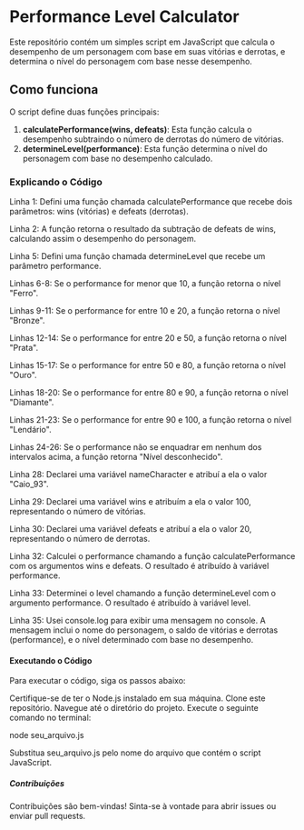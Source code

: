 # Performance Level Calculator

Este repositório contém um simples script em JavaScript que calcula o desempenho de um personagem com base em suas vitórias e derrotas, e determina o nível do personagem com base nesse desempenho.

## Como funciona

O script define duas funções principais:

1. **calculatePerformance(wins, defeats)**: Esta função calcula o desempenho subtraindo o número de derrotas do número de vitórias.
2. **determineLevel(performance)**: Esta função determina o nível do personagem com base no desempenho calculado.

### Explicando o Código

Linha 1: Defini uma função chamada calculatePerformance que recebe dois parâmetros: wins (vitórias) e defeats (derrotas).

Linha 2: A função retorna o resultado da subtração de defeats de wins, calculando assim o desempenho do personagem.

Linha 5: Defini uma função chamada determineLevel que recebe um parâmetro performance.

Linhas 6-8: Se o performance for menor que 10, a função retorna o nível "Ferro".

Linhas 9-11: Se o performance for entre 10 e 20, a função retorna o nível "Bronze".

Linhas 12-14: Se o performance for entre 20 e 50, a função retorna o nível "Prata".

Linhas 15-17: Se o performance for entre 50 e 80, a função retorna o nível "Ouro".

Linhas 18-20: Se o performance for entre 80 e 90, a função retorna o nível "Diamante".

Linhas 21-23: Se o performance for entre 90 e 100, a função retorna o nível "Lendário".

Linhas 24-26: Se o performance não se enquadrar em nenhum dos intervalos acima, a função retorna "Nível desconhecido".

Linha 28: Declarei uma variável nameCharacter e atribuí a ela o valor "Caio_93".

Linha 29: Declarei uma variável wins e atribuím a ela o valor 100, representando o número de vitórias.

Linha 30: Declarei uma variável defeats e atribuí a ela o valor 20, representando o número de derrotas.

Linha 32: Calculei o performance chamando a função calculatePerformance com os argumentos wins e defeats. O resultado é atribuído à variável performance.

Linha 33: Determinei o level chamando a função determineLevel com o argumento performance. O resultado é atribuído à variável level.

Linha 35: Usei console.log para exibir uma mensagem no console. A mensagem inclui o nome do personagem, o saldo de vitórias e derrotas (performance), e o nível determinado com base no desempenho.

#### Executando o Código
Para executar o código, siga os passos abaixo:

Certifique-se de ter o Node.js instalado em sua máquina.
Clone este repositório.
Navegue até o diretório do projeto.
Execute o seguinte comando no terminal:

node seu_arquivo.js

Substitua seu_arquivo.js pelo nome do arquivo que contém o script JavaScript.

##### Contribuições
Contribuições são bem-vindas! Sinta-se à vontade para abrir issues ou enviar pull requests.

